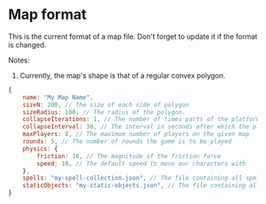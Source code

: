 Map format
===========
This is the current format of a map file. Don't forget to update
it if the format is changed.

Notes:

1. Currently, the map's shape is that of a regular convex polygon.

```javascript
{
    name: "My Map Name",
    sizeN: 200, // The size of each side of polygon
    sizeRadius: 100, // The radius of the polygon.
    collapseIterations: 1, // The number of times parts of the platform crumble
    collapseInterval: 30, // The interval in seconds after which the platform crumbles
    maxPlayers: 8, // The maximum number of players on the given map
    rounds: 5, // The number of rounds the game is to be played
    physics: {
        friction: 10, // The magnitude of the friction force
        speed: 10, // The default speed to move our characters with
    },
    spells: "my-spell-collection.json", // The file containing all spells
    staticObjects: "my-static-objects.json", // The file containing all static objects.
}
```